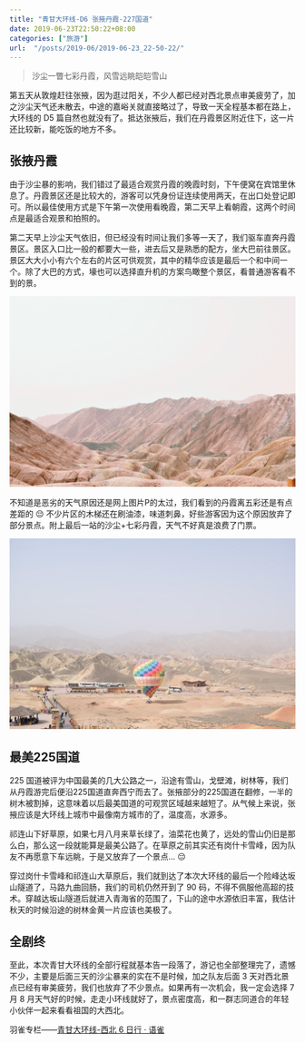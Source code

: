 ```yaml
---
title: "青甘大环线-D6 张掖丹霞-227国道"
date: 2019-06-23T22:50:22+08:00
categories: ["旅游"]
url:  "/posts/2019-06/2019-06-23_22-50-22/"
---
```


> 沙尘一瞥七彩丹霞，风雪远眺皑皑雪山

第五天从敦煌赶往张掖，因为逛过阳关，不少人都已经对西北景点审美疲劳了，加之沙尘天气还未散去，中途的嘉峪关就直接略过了，导致一天全程基本都在路上，大环线的 D5 篇自然也就没有了。抵达张掖后，我们在丹霞景区附近住下，这一片还比较新，能吃饭的地方不多。

## 张掖丹霞

由于沙尘暴的影响，我们错过了最适合观赏丹霞的晚霞时刻，下午便窝在宾馆里休息了。丹霞景区还是比较大的，游客可以凭身份证连续使用两天，在出口处登记即可。所以最佳使用方式是下午第一次使用看晚霞，第二天早上看朝霞，这两个时间点是最适合观景和拍照的。

第二天早上沙尘天气依旧，但已经没有时间让我们多等一天了，我们驱车直奔丹霞景区。景区入口比一般的都要大一些，进去后又是熟悉的配方，坐大巴前往景区。景区大大小小有六个左右的片区可供观赏，其中的精华应该是最后一个和中间一个。除了大巴的方式，壕也可以选择直升机的方案鸟瞰整个景区，看普通游客看不到的景。

![七彩丹霞](/pictures/2019/201905/2019-05-16_10-18-24.jpg)

不知道是恶劣的天气原因还是网上图片P的太过，我们看到的丹霞离五彩还是有点差距的 😔 不少片区的木梯还在刷油漆，味道刺鼻，好些游客因为这个原因放弃了部分景点。附上最后一站的沙尘+七彩丹霞，天气不好真是浪费了门票。

![七彩丹霞气球](/pictures/2019/201905/2019-05-16_10-11-07.jpg)

## 最美225国道

225 国道被评为中国最美的几大公路之一，沿途有雪山，戈壁滩，树林等，我们从丹霞游完后便沿225国道直奔西宁而去了。张掖部分的225国道在翻修，一半的树木被割掉，这意味着以后最美国道的可观赏区域越来越短了。从气候上来说，张掖应该是大环线上城市中最像南方城市的了，温度高，水源多。

祁连山下好草原，如果七月八月来草长绿了，油菜花也黄了，远处的雪山仍旧是那么白，那么这一段就能算是最美公路了。在草原之前其实还有岗什卡雪峰，因为队友不再愿意下车远眺，于是又放弃了一个景点... 😔

穿过岗什卡雪峰和祁连山大草原后，我们就到达了本次大环线的最后一个险峰达坂山隧道了，马路九曲回肠，我们的司机仍然开到了 90 码，不得不佩服他高超的技术。穿越达坂山隧道后就进入青海省的范围了，下山的途中水源依旧丰富，我估计秋天的时候沿途的树林金黄一片应该也美极了。

## 全剧终

至此，本次青甘大环线的全部行程就基本告一段落了，游记也全部整理完了，遗憾不少，主要是后面三天的沙尘暴来的实在不是时候，加之队友后面 3 天对西北景点已经有审美疲劳，我们也放弃了不少景点。如果再有一次机会，我一定会选择 7 月 8 月天气好的时候，走走小环线就好了，景点密度高，和一群志同道合的年轻小伙伴一起来看看祖国的大西北。

羽雀专栏——[青甘大环线-西北 6 日行 · 语雀](https://www.yuque.com/billryan/siab93)
